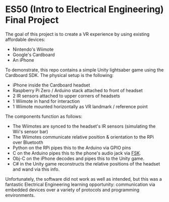 # ES50 (Intro to Electrical Engineering) Final Project

The goal of this project is to create a VR experience by using existing affordable devices:
- Nintendo's Wiimote
- Google's Cardboard
- An iPhone

To demonstrate, this repo contains a simple Unity lightsaber game using the Cardboard SDK. The physical setup is the following:
- iPhone inside the Cardboard headset
- Raspberry Pi Zero / Arduino stack attached to front of headset
- 2 IR sensors attached to upper corners of headsets
- 1 Wiimote in hand for interaction
- 1 Wiimote mounted horizontally as VR landmark / reference point

The components function as follows:
- The Wiimotes are synced to the headset's IR sensors (simulating the Wii's sensor bar)
- The Wiimotes communicate relative position & orientation to the RPi over Bluetooth
- Python on the RPi pipes this to the Arduino via GPIO pins
- C on the Arduino pipes this to the phone's audio jack via [FSK].
- Obj-C on the iPhone decodes and pipes this to the Unity game.
- C# in the Unity game reconstructs the relative positions of the headset and wand via this info.

Unfortunately, the software did not work as well as intended, but this was a fantastic Electrical Engineering learning opportunity: communication via embedded devices over a variety of protocols and programming environments.

[FSK]: https://en.wikipedia.org/wiki/Frequency-shift_keying
